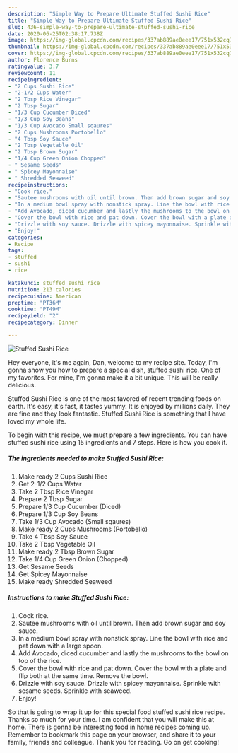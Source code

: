 ```yaml
---
description: "Simple Way to Prepare Ultimate Stuffed Sushi Rice"
title: "Simple Way to Prepare Ultimate Stuffed Sushi Rice"
slug: 436-simple-way-to-prepare-ultimate-stuffed-sushi-rice
date: 2020-06-25T02:38:17.738Z
image: https://img-global.cpcdn.com/recipes/337ab889ae0eee17/751x532cq70/stuffed-sushi-rice-recipe-main-photo.jpg
thumbnail: https://img-global.cpcdn.com/recipes/337ab889ae0eee17/751x532cq70/stuffed-sushi-rice-recipe-main-photo.jpg
cover: https://img-global.cpcdn.com/recipes/337ab889ae0eee17/751x532cq70/stuffed-sushi-rice-recipe-main-photo.jpg
author: Florence Burns
ratingvalue: 3.7
reviewcount: 11
recipeingredient:
- "2 Cups Sushi Rice"
- "2-1/2 Cups Water"
- "2 Tbsp Rice Vinegar"
- "2 Tbsp Sugar"
- "1/3 Cup Cucumber Diced"
- "1/3 Cup Soy Beans"
- "1/3 Cup Avocado Small sqaures"
- "2 Cups Mushrooms Portobello"
- "4 Tbsp Soy Sauce"
- "2 Tbsp Vegetable Oil"
- "2 Tbsp Brown Sugar"
- "1/4 Cup Green Onion Chopped"
- " Sesame Seeds"
- " Spicey Mayonnaise"
- " Shredded Seaweed"
recipeinstructions:
- "Cook rice."
- "Sautee mushrooms with oil until brown. Then add brown sugar and soy sauce."
- "In a medium bowl spray with nonstick spray. Line the bowl with rice and pat down with a large spoon."
- "Add Avocado, diced cucumber and lastly the mushrooms to the bowl on top of the rice."
- "Cover the bowl with rice and pat down. Cover the bowl with a plate and flip both at the same time. Remove the bowl."
- "Drizzle with soy sauce. Drizzle with spicey mayonnaise. Sprinkle with sesame seeds. Sprinkle with seaweed."
- "Enjoy!"
categories:
- Recipe
tags:
- stuffed
- sushi
- rice

katakunci: stuffed sushi rice 
nutrition: 213 calories
recipecuisine: American
preptime: "PT36M"
cooktime: "PT49M"
recipeyield: "2"
recipecategory: Dinner

---
```



![Stuffed Sushi Rice](https://img-global.cpcdn.com/recipes/337ab889ae0eee17/751x532cq70/stuffed-sushi-rice-recipe-main-photo.jpg)

Hey everyone, it's me again, Dan, welcome to my recipe site. Today, I'm gonna show you how to prepare a special dish, stuffed sushi rice. One of my favorites. For mine, I'm gonna make it a bit unique. This will be really delicious.

Stuffed Sushi Rice is one of the most favored of recent trending foods on earth. It's easy, it's fast, it tastes yummy. It is enjoyed by millions daily. They are fine and they look fantastic. Stuffed Sushi Rice is something that I have loved my whole life.




To begin with this recipe, we must prepare a few ingredients. You can have stuffed sushi rice using 15 ingredients and 7 steps. Here is how you cook it.

<!--inarticleads1-->

##### The ingredients needed to make Stuffed Sushi Rice:

1. Make ready 2 Cups Sushi Rice
1. Get 2-1/2 Cups Water
1. Take 2 Tbsp Rice Vinegar
1. Prepare 2 Tbsp Sugar
1. Prepare 1/3 Cup Cucumber (Diced)
1. Prepare 1/3 Cup Soy Beans
1. Take 1/3 Cup Avocado (Small sqaures)
1. Make ready 2 Cups Mushrooms (Portobello)
1. Take 4 Tbsp Soy Sauce
1. Take 2 Tbsp Vegetable Oil
1. Make ready 2 Tbsp Brown Sugar
1. Take 1/4 Cup Green Onion (Chopped)
1. Get  Sesame Seeds
1. Get  Spicey Mayonnaise
1. Make ready  Shredded Seaweed




<!--inarticleads2-->

##### Instructions to make Stuffed Sushi Rice:

1. Cook rice.
1. Sautee mushrooms with oil until brown. Then add brown sugar and soy sauce.
1. In a medium bowl spray with nonstick spray. Line the bowl with rice and pat down with a large spoon.
1. Add Avocado, diced cucumber and lastly the mushrooms to the bowl on top of the rice.
1. Cover the bowl with rice and pat down. Cover the bowl with a plate and flip both at the same time. Remove the bowl.
1. Drizzle with soy sauce. Drizzle with spicey mayonnaise. Sprinkle with sesame seeds. Sprinkle with seaweed.
1. Enjoy!




So that is going to wrap it up for this special food stuffed sushi rice recipe. Thanks so much for your time. I am confident that you will make this at home. There is gonna be interesting food in home recipes coming up. Remember to bookmark this page on your browser, and share it to your family, friends and colleague. Thank you for reading. Go on get cooking!
